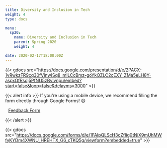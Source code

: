 ```yaml
---
title: Diversity and Inclusion in Tech
weight: 4
type: docs

menu:
  sp20:
    name: Diversity and Inclusion in Tech
    parent: Spring 2020
    weight: 4

date: 2020-02-17T18:00:00Z
---
```


{{< gdocs src="https://docs.google.com/presentation/d/e/2PACX-1vRwkzFR9cq30fVinwISq8_mILCcBmz-goYkQZLC2cEXY_ZMa5eLH8Y-aspxOfRsdj5PfNU5zBvlynpu/embed?start=false&loop=false&delayms=3000" >}}


</or >
</or >

{{< alert info >}}
If you're using a mobile device, we recommend filling the form directly through Google Forms! :smile:

<a class="btn btn-light btn-lg" href="hhttps://forms.gle/vEQyC3UFaPhwe9947" role="button">
<i class="fas fa-file-alt" style="padding-right: 10px;"></i>  Feedback Form</a>

{{< /alert >}}

{{< gdocs src="https://docs.google.com/forms/d/e/1FAIpQLScH3cZfIig0tNiX9mUhMWfyKYDm4XWNU_HREHTX_G6_cTKQ5g/viewform?embedded=true" >}}
